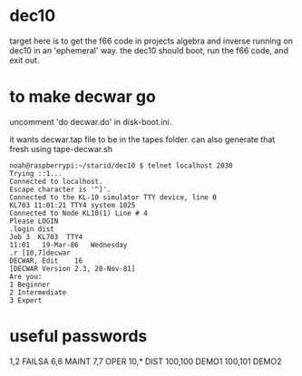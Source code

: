# dec10

target here is to get the f66 code in projects algebra and inverse running on dec10 in an 'ephemeral' way. the dec10 should boot, run the f66 code, and exit out.

# to make decwar go

uncomment 'do decwar.do' in disk-boot.ini.

it wants decwar.tap file to be in the tapes folder. can also generate that fresh using tape-decwar.sh

    noah@raspberrypi:~/starid/dec10 $ telnet localhost 2030
    Trying ::1...
    Connected to localhost.
    Escape character is '^]'.
    Connected to the KL-10 simulator TTY device, line 0
    KL703 11:01:21 TTY4 system 1025
    Connected to Node KL10(1) Line # 4
    Please LOGIN
    .login dist
    Job 3  KL703  TTY4
    11:01   19-Mar-86   Wednesday
    .r [10,7]decwar
    DECWAR, Edit    16
    [DECWAR Version 2.3, 20-Nov-81]
    Are you:  
    1 Beginner
    2 Intermediate 
    3 Expert  

# useful passwords

1,2 FAILSA
6,6 MAINT
7,7 OPER
10,* DIST
100,100 DEMO1
100,101 DEMO2

